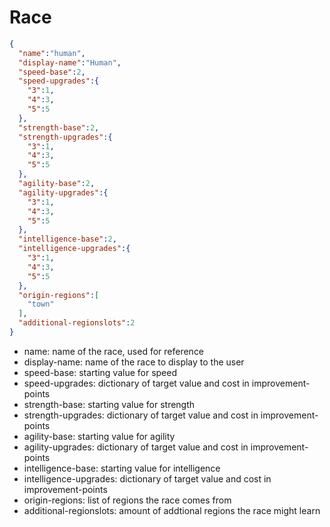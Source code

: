 # Race

```json
{
  "name":"human",
  "display-name":"Human",
  "speed-base":2,
  "speed-upgrades":{
    "3":1,
    "4":3,
    "5":5
  },
  "strength-base":2,
  "strength-upgrades":{
    "3":1,
    "4":3,
    "5":5
  },
  "agility-base":2,
  "agility-upgrades":{
    "3":1,
    "4":3,
    "5":5
  },
  "intelligence-base":2,
  "intelligence-upgrades":{
    "3":1,
    "4":3,
    "5":5
  },
  "origin-regions":[
    "town"
  ],
  "additional-regionslots":2
}
```

- name: name of the race, used for reference
- display-name: name of the race to display to the user
- speed-base: starting value for speed
- speed-upgrades: dictionary of target value and cost in improvement-points
- strength-base: starting value for strength
- strength-upgrades: dictionary of target value and cost in improvement-points
- agility-base: starting value for agility
- agility-upgrades: dictionary of target value and cost in improvement-points
- intelligence-base: starting value for intelligence
- intelligence-upgrades: dictionary of target value and cost in improvement-points
- origin-regions: list of regions the race comes from
- additional-regionslots: amount of addtional regions the race might learn
